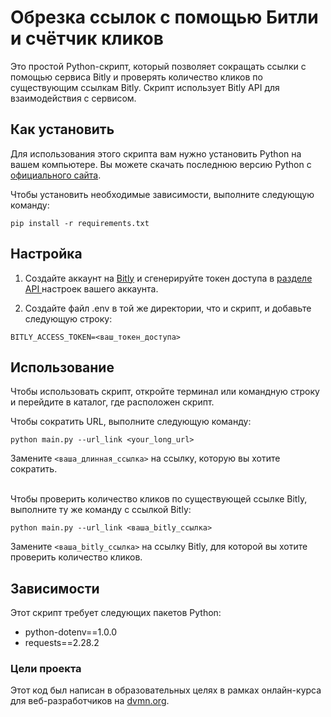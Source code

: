 # Обрезка ссылок с помощью Битли и счётчик кликов

Это простой Python-скрипт, который позволяет сокращать ссылки с помощью сервиса Bitly и проверять количество кликов по существующим ссылкам Bitly. Скрипт использует Bitly API для взаимодействия с сервисом.

## Как установить

Для использования этого скрипта вам нужно установить Python на вашем компьютере. Вы можете скачать последнюю версию Python с [официального сайта](https://www.python.org/downloads/).

Чтобы установить необходимые зависимости, выполните следующую команду:

`pip install -r requirements.txt`

## Настройка

1. Создайте аккаунт на [Bitly](https://bitly.com/) и сгенерируйте токен доступа в [разделе API ](https://app.bitly.com/settings/api/) настроек вашего аккаунта.

2. Создайте файл .env в той же директории, что и скрипт, и добавьте следующую строку:

`BITLY_ACCESS_TOKEN=<ваш_токен_доступа>`

## Использование

Чтобы использовать скрипт, откройте терминал или командную строку и перейдите в каталог, где расположен скрипт.

Чтобы сократить URL, выполните следующую команду:

`python main.py --url_link <your_long_url>`

Замените `<ваша_длинная_ссылка>` на ссылку, которую вы хотите сократить.

<br>
Чтобы проверить количество кликов по существующей ссылке Bitly, выполните ту же команду с ссылкой Bitly:

`python main.py --url_link <ваша_bitly_ссылка>`

Замените `<ваша_bitly_ссылка>` на ссылку Bitly, для которой вы хотите проверить количество кликов.

## Зависимости

Этот скрипт требует следующих пакетов Python:

- python-dotenv==1.0.0
- requests==2.28.2

### Цели проекта

Этот код был написан в образовательных целях в рамках онлайн-курса для веб-разработчиков на [dvmn.org](https://dvmn.org/).